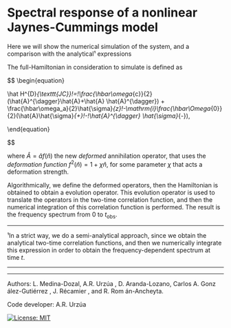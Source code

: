 # Spectral response of a nonlinear Jaynes-Cummings model

Here we will show the numerical simulation of the system, and a comparison with the analytical¹ expressions

The full-Hamiltonian in consideration to simulate is defined as

$$
\begin{equation}

\hat H^{D}_{\texttt{JC}}\!=\!\frac{\hbar\omega_{c}}{2}(\hat{A}^{\dagger}\hat{A}+\hat{A} \hat{A}^{\dagger}) + \frac{\hbar\omega_a}{2}\hat{\sigma}_{z}\!-\mathrm{i}\frac{\hbar\Omega_{0}}{2}(\hat{A}\hat{\sigma}_{+}\!-\!\hat{A}^{\dagger} \hat{\sigma}_{-}),

\end{equation}

$$

where $\hat{A} = \hat{a}f(\hat{n})$ the new _deformed_ annihilation operator, that uses the _deformation function_ $f^2(\hat{n})=1+\chi\hat{n}$, for some parameter $\chi$ that acts a deformation strength.

Algorithmically, we define the deformed operators, then the Hamiltonian is obtained to obtain a evolution operator. This evolution operator is used to translate the operators in the two-time correlation function, and then the numerical integration of this correlation function is performed. The result is the frequency spectrum from $0$ to $t_{\mathrm{obs}}$.

_____

¹In a strict way, we do a semi-analytical approach, since we obtain the analytical two-time correlation functions, and then we numerically integrate this expression in order to obtain the frequency-dependent spectrum at time $t$.

---

---

Authors: L. Medina-Dozal, A.R. Urzúa , D. Aranda-Lozano, Carlos A.  Gonz ález-Gutiérrez , J. Récamier , and R. Rom án-Ancheyta.

Code developer: A.R. Urzúa

 [![License: MIT](https://img.shields.io/badge/License-MIT-yellow.svg)](https://opensource.org/licenses/MIT)


